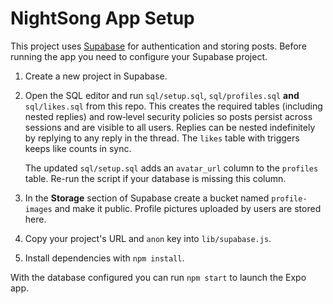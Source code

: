 # NightSong App Setup

This project uses [Supabase](https://supabase.com) for authentication and storing posts. Before running the app you need to configure your Supabase project.

1. Create a new project in Supabase.
2. Open the SQL editor and run `sql/setup.sql`, `sql/profiles.sql` **and** `sql/likes.sql` from this repo. This creates the required tables (including nested replies) and row‑level security policies so posts persist across sessions and are visible to all users. Replies can be nested indefinitely by replying to any reply in the thread. The `likes` table with triggers keeps like counts in sync.

   The updated `sql/setup.sql` adds an `avatar_url` column to the `profiles` table. Re-run the script if your database is missing this column.

3. In the **Storage** section of Supabase create a bucket named `profile-images` and make it public. Profile pictures uploaded by users are stored here.
4. Copy your project's URL and `anon` key into `lib/supabase.js`.
5. Install dependencies with `npm install`.

With the database configured you can run `npm start` to launch the Expo app.
